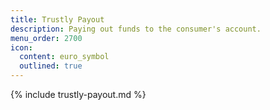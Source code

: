 ```yaml
---
title: Trustly Payout
description: Paying out funds to the consumer's account.
menu_order: 2700
icon:
  content: euro_symbol
  outlined: true
---
```


{% include trustly-payout.md %}

